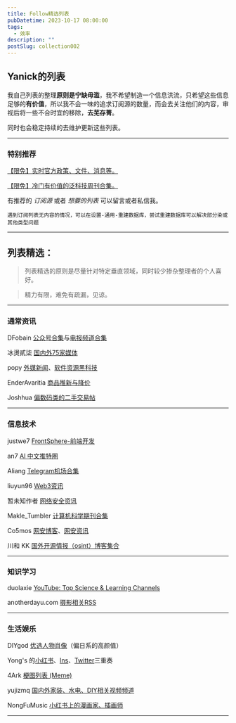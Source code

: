 ```yaml
---
title: Follow精选列表
pubDatetime: 2023-10-17 08:00:00
tags:
  - 效率
description: ""
postSlug: collection002
---
```


## Yanick的列表

我自己列表的整理**原则是宁缺毋滥**，我不希望制造一个信息洪流，只希望这些信息足够的**有价值**，所以我不会一味的追求订阅源的数量，而会去关注他们的内容，审视后将一些不合时宜的移除，**去芜存菁**。

同时也会稳定持续的去维护更新这些列表。

---

### 特别推荐

[【限免】实时官方政策、文件、消息等。](https://app.follow.is/list/67968259479950336)

[【限免】冷门有价值的泛科技周刊合集。](https://app.follow.is/list/68649150114432000)

有推荐的 _订阅源_ 或者 _想要的列表_ 可以留言或者私信我。

`遇到订阅列表无内容的情况，可以在设置-通用-重建数据库，尝试重建数据库可以解决部分染或其他类型问题`

---

## 列表精选：

> 列表精选的原则是尽量针对特定垂直领域，同时较少掺杂整理者的个人喜好。

> 精力有限，难免有疏漏，见谅。

---

### 通常资讯

DFobain [公众号合集](https://app.follow.is/list/66414134067656704)与[电报频道合集](https://app.follow.is/list/68315202067588096)

冰燙貳柒 [国内外75家媒体](https://app.follow.is/list/61626177689280512)

popy [外媒新闻](https://app.follow.is/list/69260144345565184)、[软件资源黑科技](https://app.follow.is/list/69187823966363648)

EnderAvaritia [商品推新与降价](https://app.follow.is/list/69329839057512448)

Joshhua [偏数码类的二手交易帖](https://app.follow.is/list/71030986150005760)

---

### 信息技术

justwe7 [FrontSphere-前端开发](https://app.follow.is/list/68549887033041920)

an7 [AI 中文推特圈](https://app.follow.is/list/68227244472375296)

Aliang [Telegram机场合集](https://app.follow.is/list/69268287522500608)

liuyun96 [Web3资讯](https://app.follow.is/list/67893356416026624)

暂未知作者 [网络安全资讯](https://app.follow.is/list/65372622031822848)

Makle_Tumbler [计算机科学期刊合集](https://app.follow.is/list/69624039765426176)

Co5mos [网安博客](https://app.follow.is/list/69981927876663296)、[网安资讯](https://app.follow.is/list/69973972149661696)

川和 KK [国外开源情报（osint）博客集合](https://app.follow.is/list/69658736917083136)

---

### 知识学习

duolaxie [YouTube: Top Science & Learning Channels](https://app.follow.is/list/68951237389007872)

anotherdayu.com [摄影相关RSS](https://app.follow.is/list/60649442771759104)

---

### 生活娱乐

DIYgod [优选人物肖像](https://app.follow.is/list/60580187699502080)（偏日系的高颜值）

Yong's 的[小红书](https://app.follow.is/list/66008546697676800)、[Ins](https://app.follow.is/list/66413668645401600)、[Twitter](https://app.follow.is/list/67805406301694976)三重奏

4Ark [梗图列表 (Meme)](https://app.follow.is/list/63834202984090624)

yujizmq [国内外家装、水电、DIY相关视频频道](https://app.follow.is/list/70454562637248512)

NongFuMusic [小红书上的漫画家、插画师](https://app.follow.is/list/70391734854711296)

---

